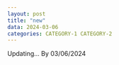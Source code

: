 ```yaml
---
layout: post
title: "new"
data: 2024-03-06
categories: CATEGORY-1 CATEGORY-2
---
```

Updating... By 03/06/2024
